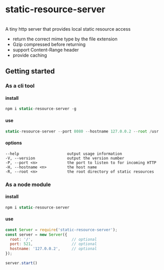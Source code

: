 # static-resource-server
<br>
A tiny http server that provides 
local static resource access
<br>

* return the correct mime type by the file extension
* Gzip compressed before returning
* support Content-Range header
* provide caching

## Getting started

### As a cli tool

#### install
```javascript
npm i static-resource-server -g
```
#### use
```javascript
static-resource-server --port 8080 --hostname 127.0.0.2 --root /usr
```
#### options

    --help                     output usage information
    -V, --version              output the version number
    -P, --port <n>             the port to listen to for incoming HTTP 
    -H, --hostname <n>         the host name 
    -R, --root <n>             the root directory of static resources


### As a node module

#### install
```javascript
npm i static-resource-server
```
#### use
```javascript
const Server = require('static-resource-server');
const server = new Server({
  root: '/',                 // optional
  port: 521,                 // optional
  hostname: '127.0.0.2',     // optional
});
 
server.start()
```
